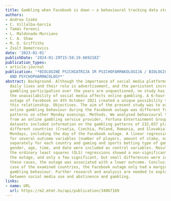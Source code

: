 ```yaml
---
title: Gambling when Facebook is down – a behavioural tracking data study
authors:
- Andrea Czakó
- C. Villalba-García
- Tamás Ferenci
- L. Maldonado-Murciano
- C. A. Shaw
- M. D. Griffiths
- Zsolt Demetrovics
date: '2023-01-01'
publishDate: '2024-01-29T15:58:19.669218Z'
publication_types:
- article-journal
publication: '*BIOLOGINĖ PSICHIATRIJA IR PSICHOFARMAKOLOGIJA / BIOLOGICAL PSYCHIATRY
  AND PSYCHOPHARMACOLOGY*'
abstract: Background. Although the importance of social media platforms in people’s
  daily lives and their role in advertisement, and the persistent increase in online
  gambling participation over the years are unquestioned, no study has examined how
  the unavailability of social media affects online gambling. A 6-hour-long worldwide
  outage of Facebook on 4th October 2021 created a unique possibility to investigate
  this relationship. Objectives. The aim of the present study was to examine whether
  online gambling behaviour during the Facebook outage was different from gambling
  patterns on other Monday evenings. Methods. We analysed behavioural tracking data
  from an online gambling service provider, Fortuna Entertainment Group (FEG). The
  datasets included information on the gambling patterns of 232,037 players from five
  different countries (Croatia, Czechia, Poland, Romania, and Slovakia) on five consecutive
  Mondays, including the day of the Facebook outage. A linear regression was estimated
  for several outcome variables (number of players, amount of stake, number of bets)
  separately for each country and gaming and sports betting type of gambling, while
  gender, age, time, and date were included as control variables. Results. Most of
  the ordinary least squares (OLS) regressions showed a non-significant impact of
  the outage, and only a few significant, but small differences were identified. In
  these cases, the outage was associated with a lower outcome. Conclusion. In the
  case of the examined countries, the Facebook outage only had a marginal impact on
  gambling behaviour. Further research and analysis are needed to explore the connection
  between social media use and abstinence and gambling.
links:
- name: URL
  url: https://m2.mtmt.hu/api/publication/34067169
---
```

